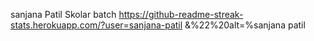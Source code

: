 sanjana Patil Skolar batch 
https://github-readme-streak-stats.herokuapp.com/?user=sanjana-patil &%22%20alt=%sanjana patil